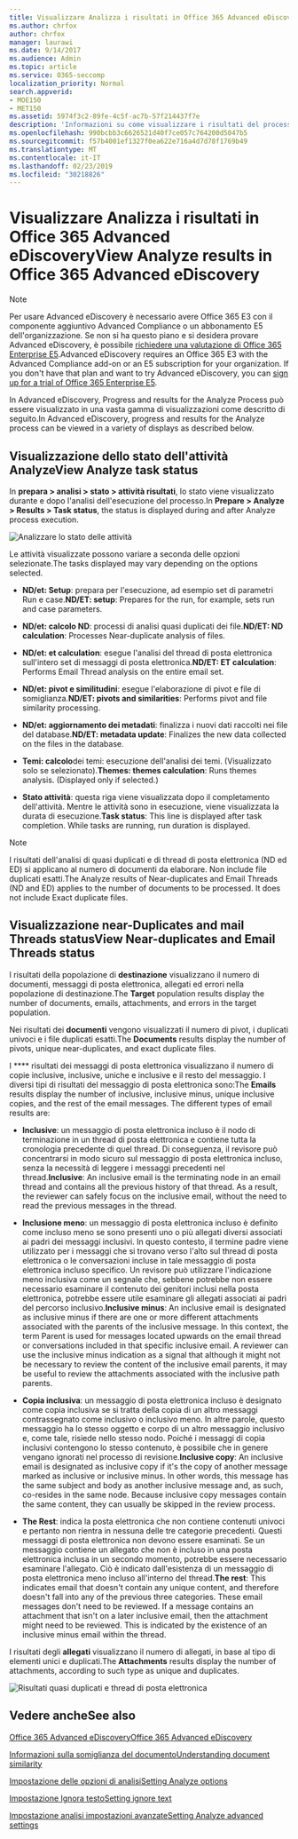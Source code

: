 ```yaml
---
title: Visualizzare Analizza i risultati in Office 365 Advanced eDiscovery
ms.author: chrfox
author: chrfox
manager: laurawi
ms.date: 9/14/2017
ms.audience: Admin
ms.topic: article
ms.service: O365-seccomp
localization_priority: Normal
search.appverid:
- MOE150
- MET150
ms.assetid: 5974f3c2-89fe-4c5f-ac7b-57f214437f7e
description: 'Informazioni su come visualizzare i risultati del processo di analisi in Office 365 Advanced eDiscovery, incluse le definizioni delle opzioni di attività visualizzate.  '
ms.openlocfilehash: 990bcbb3c6626521d40f7ce057c764200d5047b5
ms.sourcegitcommit: f57b4001ef1327f0ea622e716a4d7d78f1769b49
ms.translationtype: MT
ms.contentlocale: it-IT
ms.lasthandoff: 02/23/2019
ms.locfileid: "30218826"
---
```

# <a name="view-analyze-results-in-office-365-advanced-ediscovery"></a><span data-ttu-id="ee9b7-103">Visualizzare Analizza i risultati in Office 365 Advanced eDiscovery</span><span class="sxs-lookup"><span data-stu-id="ee9b7-103">View Analyze results in Office 365 Advanced eDiscovery</span></span>

> [!NOTE]
> <span data-ttu-id="ee9b7-p101">Per usare Advanced eDiscovery è necessario avere Office 365 E3 con il componente aggiuntivo Advanced Compliance o un abbonamento E5 dell'organizzazione. Se non si ha questo piano e si desidera provare Advanced eDiscovery, è possibile [richiedere una valutazione di Office 365 Enterprise E5](https://go.microsoft.com/fwlink/p/?LinkID=698279).</span><span class="sxs-lookup"><span data-stu-id="ee9b7-p101">Advanced eDiscovery requires an Office 365 E3 with the Advanced Compliance add-on or an E5 subscription for your organization. If you don't have that plan and want to try Advanced eDiscovery, you can [sign up for a trial of Office 365 Enterprise E5](https://go.microsoft.com/fwlink/p/?LinkID=698279).</span></span> 
  
<span data-ttu-id="ee9b7-106">In Advanced eDiscovery, Progress and results for the Analyze Process può essere visualizzato in una vasta gamma di visualizzazioni come descritto di seguito.</span><span class="sxs-lookup"><span data-stu-id="ee9b7-106">In Advanced eDiscovery, progress and results for the Analyze process can be viewed in a variety of displays as described below.</span></span>
  
## <a name="view-analyze-task-status"></a><span data-ttu-id="ee9b7-107">Visualizzazione dello stato dell'attività Analyze</span><span class="sxs-lookup"><span data-stu-id="ee9b7-107">View Analyze task status</span></span>

<span data-ttu-id="ee9b7-108">In **prepara \> analisi \> stato \> attività risultati**, lo stato viene visualizzato durante e dopo l'analisi dell'esecuzione del processo.</span><span class="sxs-lookup"><span data-stu-id="ee9b7-108">In **Prepare \> Analyze \> Results \> Task status**, the status is displayed during and after Analyze process execution.</span></span> 
  
![Analizzare lo stato delle attività](media/d0372978-ce08-4f4e-a1fc-aa918ae44364.png)
  
<span data-ttu-id="ee9b7-110">Le attività visualizzate possono variare a seconda delle opzioni selezionate.</span><span class="sxs-lookup"><span data-stu-id="ee9b7-110">The tasks displayed may vary depending on the options selected.</span></span> 
  
- <span data-ttu-id="ee9b7-111">**ND/et: Setup**: prepara per l'esecuzione, ad esempio set di parametri Run e case.</span><span class="sxs-lookup"><span data-stu-id="ee9b7-111">**ND/ET: setup**: Prepares for the run, for example, sets run and case parameters.</span></span>
    
- <span data-ttu-id="ee9b7-112">**ND/et: calcolo ND**: processi di analisi quasi duplicati dei file.</span><span class="sxs-lookup"><span data-stu-id="ee9b7-112">**ND/ET: ND calculation**: Processes Near-duplicate analysis of files.</span></span>
    
- <span data-ttu-id="ee9b7-113">**ND/et: et calculation**: esegue l'analisi del thread di posta elettronica sull'intero set di messaggi di posta elettronica.</span><span class="sxs-lookup"><span data-stu-id="ee9b7-113">**ND/ET: ET calculation**: Performs Email Thread analysis on the entire email set.</span></span>
    
- <span data-ttu-id="ee9b7-114">**ND/et: pivot e similitudini**: esegue l'elaborazione di pivot e file di somiglianza.</span><span class="sxs-lookup"><span data-stu-id="ee9b7-114">**ND/ET: pivots and similarities**: Performs pivot and file similarity processing.</span></span>
    
- <span data-ttu-id="ee9b7-115">**ND/et: aggiornamento dei metadati**: finalizza i nuovi dati raccolti nei file del database.</span><span class="sxs-lookup"><span data-stu-id="ee9b7-115">**ND/ET: metadata update**: Finalizes the new data collected on the files in the database.</span></span>
    
- <span data-ttu-id="ee9b7-p102">**Temi: calcolo**dei temi: esecuzione dell'analisi dei temi. (Visualizzato solo se selezionato).</span><span class="sxs-lookup"><span data-stu-id="ee9b7-p102">**Themes: themes calculation**: Runs themes analysis. (Displayed only if selected.)</span></span>
    
- <span data-ttu-id="ee9b7-p103">**Stato attività**: questa riga viene visualizzata dopo il completamento dell'attività. Mentre le attività sono in esecuzione, viene visualizzata la durata di esecuzione.</span><span class="sxs-lookup"><span data-stu-id="ee9b7-p103">**Task status**: This line is displayed after task completion. While tasks are running, run duration is displayed.</span></span>
    
> [!NOTE]
> <span data-ttu-id="ee9b7-p104">I risultati dell'analisi di quasi duplicati e di thread di posta elettronica (ND ed ED) si applicano al numero di documenti da elaborare. Non include file duplicati esatti.</span><span class="sxs-lookup"><span data-stu-id="ee9b7-p104">The Analyze results of Near-duplicates and Email Threads (ND and ED) applies to the number of documents to be processed. It does not include Exact duplicate files.</span></span> 
  
## <a name="view-near-duplicates-and-email-threads-status"></a><span data-ttu-id="ee9b7-122">Visualizzazione near-Duplicates and mail Threads status</span><span class="sxs-lookup"><span data-stu-id="ee9b7-122">View Near-duplicates and Email Threads status</span></span>

<span data-ttu-id="ee9b7-123">I risultati della popolazione di **destinazione** visualizzano il numero di documenti, messaggi di posta elettronica, allegati ed errori nella popolazione di destinazione.</span><span class="sxs-lookup"><span data-stu-id="ee9b7-123">The **Target** population results display the number of documents, emails, attachments, and errors in the target population.</span></span> 
  
<span data-ttu-id="ee9b7-124">Nei risultati dei **documenti** vengono visualizzati il numero di pivot, i duplicati univoci e i file duplicati esatti.</span><span class="sxs-lookup"><span data-stu-id="ee9b7-124">The **Documents** results display the number of pivots, unique near-duplicates, and exact duplicate files.</span></span> 
  
<span data-ttu-id="ee9b7-p105">I \*\*\*\* risultati dei messaggi di posta elettronica visualizzano il numero di copie inclusive, inclusive, uniche e inclusive e il resto del messaggio. I diversi tipi di risultati del messaggio di posta elettronica sono:</span><span class="sxs-lookup"><span data-stu-id="ee9b7-p105">The **Emails** results display the number of inclusive, inclusive minus, unique inclusive copies, and the rest of the email messages. The different types of email results are:</span></span> 
  
- <span data-ttu-id="ee9b7-p106">**Inclusive**: un messaggio di posta elettronica incluso è il nodo di terminazione in un thread di posta elettronica e contiene tutta la cronologia precedente di quel thread. Di conseguenza, il revisore può concentrarsi in modo sicuro sul messaggio di posta elettronica incluso, senza la necessità di leggere i messaggi precedenti nel thread.</span><span class="sxs-lookup"><span data-stu-id="ee9b7-p106">**Inclusive**: An inclusive email is the terminating node in an email thread and contains all the previous history of that thread. As a result, the reviewer can safely focus on the inclusive email, without the need to read the previous messages in the thread.</span></span> 
    
- <span data-ttu-id="ee9b7-p107">**Inclusione meno**: un messaggio di posta elettronica incluso è definito come incluso meno se sono presenti uno o più allegati diversi associati ai padri dei messaggi inclusivi. In questo contesto, il termine padre viene utilizzato per i messaggi che si trovano verso l'alto sul thread di posta elettronica o le conversazioni incluse in tale messaggio di posta elettronica incluso specifico. Un revisore può utilizzare l'indicazione meno inclusiva come un segnale che, sebbene potrebbe non essere necessario esaminare il contenuto dei genitori inclusi nella posta elettronica, potrebbe essere utile esaminare gli allegati associati ai padri del percorso inclusivo.</span><span class="sxs-lookup"><span data-stu-id="ee9b7-p107">**Inclusive minus**: An inclusive email is designated as inclusive minus if there are one or more different attachments associated with the parents of the inclusive message. In this context, the term Parent is used for messages located upwards on the email thread or conversations included in that specific inclusive email. A reviewer can use the inclusive minus indication as a signal that although it might not be necessary to review the content of the inclusive email parents, it may be useful to review the attachments associated with the inclusive path parents.</span></span> 
    
- <span data-ttu-id="ee9b7-p108">**Copia inclusiva**: un messaggio di posta elettronica incluso è designato come copia inclusiva se si tratta della copia di un altro messaggi contrassegnato come inclusivo o inclusivo meno. In altre parole, questo messaggio ha lo stesso oggetto e corpo di un altro messaggio inclusivo e, come tale, risiede nello stesso nodo. Poiché i messaggi di copia inclusivi contengono lo stesso contenuto, è possibile che in genere vengano ignorati nel processo di revisione.</span><span class="sxs-lookup"><span data-stu-id="ee9b7-p108">**Inclusive copy**: An inclusive email is designated as inclusive copy if it's the copy of another message marked as inclusive or inclusive minus. In other words, this message has the same subject and body as another inclusive message and, as such, co-resides in the same node. Because inclusive copy messages contain the same content, they can usually be skipped in the review process.</span></span> 
    
- <span data-ttu-id="ee9b7-p109">**The Rest**: indica la posta elettronica che non contiene contenuti univoci e pertanto non rientra in nessuna delle tre categorie precedenti. Questi messaggi di posta elettronica non devono essere esaminati. Se un messaggio contiene un allegato che non è incluso in una posta elettronica inclusa in un secondo momento, potrebbe essere necessario esaminare l'allegato. Ciò è indicato dall'esistenza di un messaggio di posta elettronica meno incluso all'interno del thread.</span><span class="sxs-lookup"><span data-stu-id="ee9b7-p109">**The rest**: This indicates email that doesn't contain any unique content, and therefore doesn't fall into any of the previous three categories. These email messages don't need to be reviewed. If a message contains an attachment that isn't on a later inclusive email, then the attachment might need to be reviewed. This is indicated by the existence of an inclusive minus email within the thread.</span></span>
    
<span data-ttu-id="ee9b7-139">I risultati degli **allegati** visualizzano il numero di allegati, in base al tipo di elementi unici e duplicati.</span><span class="sxs-lookup"><span data-stu-id="ee9b7-139">The **Attachments** results display the number of attachments, according to such type as unique and duplicates.</span></span> 
  
![Risultati quasi duplicati e thread di posta elettronica](media/54491303-0ee3-4739-b42e-d1ee486842fd.png)
  
## <a name="see-also"></a><span data-ttu-id="ee9b7-141">Vedere anche</span><span class="sxs-lookup"><span data-stu-id="ee9b7-141">See also</span></span>

[<span data-ttu-id="ee9b7-142">Office 365 Advanced eDiscovery</span><span class="sxs-lookup"><span data-stu-id="ee9b7-142">Office 365 Advanced eDiscovery</span></span>](office-365-advanced-ediscovery.md)
  
[<span data-ttu-id="ee9b7-143">Informazioni sulla somiglianza del documento</span><span class="sxs-lookup"><span data-stu-id="ee9b7-143">Understanding document similarity</span></span>](understand-document-similarity-in-advanced-ediscovery.md)
  
[<span data-ttu-id="ee9b7-144">Impostazione delle opzioni di analisi</span><span class="sxs-lookup"><span data-stu-id="ee9b7-144">Setting Analyze options</span></span>](set-analyze-options-in-advanced-ediscovery.md)
  
[<span data-ttu-id="ee9b7-145">Impostazione Ignora testo</span><span class="sxs-lookup"><span data-stu-id="ee9b7-145">Setting ignore text</span></span>](set-ignore-text-in-advanced-ediscovery.md)
  
[<span data-ttu-id="ee9b7-146">Impostazione analisi impostazioni avanzate</span><span class="sxs-lookup"><span data-stu-id="ee9b7-146">Setting Analyze advanced settings</span></span>](view-analyze-results-in-advanced-ediscovery.md)

